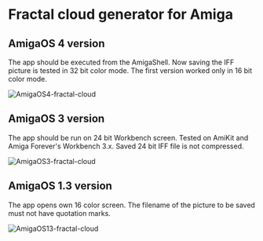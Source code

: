# Fractal cloud generator for Amiga

## AmigaOS 4 version

The app should be executed from the AmigaShell. Now saving the IFF picture is tested in 32 bit color mode. The first version worked only in 16 bit color mode.

![AmigaOS4-fractal-cloud](https://github.com/tickBit/Amiga-Fractal-cloud/assets/61118857/56d1849a-fb43-4dad-9c21-6139f6ed48d0)

## AmigaOS 3 version

The app should be run on 24 bit Workbench screen. Tested on AmiKit and Amiga Forever's Workbench 3.x. Saved 24 bit IFF file is not compressed.

![AmigaOS3-fractal-cloud](https://github.com/tickBit/Amiga-Fractal-cloud/assets/61118857/110f5b71-756c-48d7-8947-6b100a7a8739)

## AmigaOS 1.3 version

The app opens own 16 color screen. The filename of the picture to be saved must not have quotation marks.

![AmigaOS13-fractal-cloud](https://github.com/tickBit/Amiga-Fractal-cloud/assets/61118857/c1a153ff-a4bf-4b29-b245-2d96e034d4ad)
